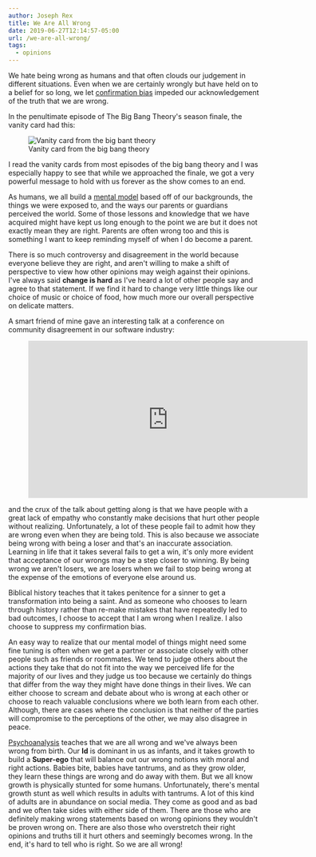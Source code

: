 ```yaml
---
author: Joseph Rex
title: We Are All Wrong
date: 2019-06-27T12:14:57-05:00
url: /we-are-all-wrong/
tags:
  - opinions
---
```

We hate being wrong as humans and that often clouds our judgement
in different situations. Even when we are certainly wrongly but
have held on to a belief for so long, we let [confirmation bias][1]
impeded our acknowledgement of the truth that we are wrong.
<!--more-->


In the penultimate episode of The Big Bang Theory's season finale,
the vanity card had this:

<figure>
  <img src="https://res.cloudinary.com/strich/image/upload/v1561655459/Screenshot_2019-05-17_14.47.48_gnmcor.jpg" alt="Vanity card from the big bant theory" loading="lazy">
  <figcaption>Vanity card from the big bang theory</figcaption>
</figure>

I read the vanity cards from most episodes of the big bang theory and I was
especially happy to see that while we approached the finale, we got a very
powerful message to hold with us forever as the show comes to an end.

As humans, we all build a [mental model][2] based off of our backgrounds,
the things we were exposed to, and the ways our parents or guardians perceived
the world. Some of those lessons and knowledge that we have acquired might
have kept us long enough to the point we are but it does not exactly mean
they are right. Parents are often wrong too and this is something I want to
keep reminding myself of when I do become a parent.

There is so much controversy and disagreement in the world because everyone
believe they are right, and aren't willing to make a shift of perspective to
view how other opinions may weigh against their opinions. I've always said
**change is hard** as I've heard a lot of other people say and agree to that
statement. If we find it hard to change very little things like our choice
of music or choice of food, how much more our overall perspective on delicate
matters.

A smart friend of mine gave an interesting talk at a conference on community
disagreement in our software industry:

<figure class="video">
<iframe width="560" height="315" src="https://www.youtube.com/embed/7-C0KGA7xb4" frameborder="0" allow="accelerometer; autoplay; encrypted-media; gyroscope; picture-in-picture" allowfullscreen></iframe>
</figure>

and the crux of the talk about getting along is that we have people with a great
lack of empathy who constantly make decisions that hurt other people without
realizing. Unfortunately, a lot of these people fail to admit how they are wrong
even when they are being told. This is also because we associate being wrong
with being a loser and that's an inaccurate association. Learning in life that it
takes several fails to get a win, it's only more evident that acceptance of
our wrongs may be a step closer to winning. By being wrong we aren't losers, we
are losers when we fail to stop being wrong at the expense of the emotions of
everyone else around us.

Biblical history teaches that it takes penitence for a sinner to get a transformation
into being a saint. And as someone who chooses to learn through history rather than
re-make mistakes that have repeatedly led to bad outcomes, I choose to accept that
I am wrong when I realize. I also choose to suppress my confirmation bias.

An easy way to realize that our mental model of things might need some fine tuning
is often when we get a partner or associate closely with other people such as friends
or roommates. We tend to judge others about the actions they take that do not fit
into the way we perceived life for the majority of our lives and they judge us too
because we certainly do things that differ from the way they might have done things
in their lives. We can either choose to scream and debate about who is wrong at
each other or choose to reach valuable conclusions where we both learn from each other.
Although, there are cases where the conclusion is that neither of the parties will
compromise to the perceptions of the other, we may also disagree in peace.

[Psychoanalysis][3] teaches that we are all wrong and we've always been wrong from birth.
Our **Id** is dominant in us as infants, and it takes growth to build a **Super-ego**
that will balance out our wrong notions with moral and right actions. Babies bite,
babies have tantrums, and as they grow older, they learn these things are wrong and do
away with them. But we all know growth is physically stunted for some humans. Unfortunately,
there's mental growth stunt as well which results in adults with tantrums. A lot of this
kind of adults are in abundance on social media. They come as good and as bad and we
often take sides with either side of them. There are those who are definitely making
wrong statements based on wrong opinions they wouldn't be proven wrong on. There are also
those who overstretch their right opinions and truths till it hurt others and seemingly
becomes wrong. In the end, it's hard to tell who is right. So we are all wrong!

[1]: https://en.wikipedia.org/wiki/Confirmation_bias
[2]: https://en.wikipedia.org/wiki/Mental_model
[3]: https://en.wikipedia.org/wiki/Id,_ego_and_super-ego#Super-ego